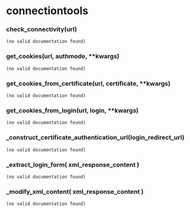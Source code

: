 # connectiontools  
  
### check\_connectivity(url)  
```text  
(no valid documentation found)  
```  
  
  
### get\_cookies(url, authmode, **kwargs)  
```text  
(no valid documentation found)  
```  
  
  
### get\_cookies\_from\_certificate(url, certificate, **kwargs)  
```text  
(no valid documentation found)  
```  
  
  
### get\_cookies\_from\_login(url, login, **kwargs)  
```text  
(no valid documentation found)  
```  
  
  
### \_construct\_certificate\_authentication\_url(login\_redirect\_url)  
```text  
(no valid documentation found)  
```  
  
  
### \_extract\_login\_form( xml\_response\_content )  
```text  
(no valid documentation found)  
```  
  
  
### \_modify\_xml\_content( xml\_response\_content )  
```text  
(no valid documentation found)  
```  
  
  
